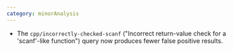 ```yaml
---
category: minorAnalysis
---
```

* The `cpp/incorrectly-checked-scanf` ("Incorrect return-value check for a 'scanf'-like function") query now produces fewer false positive results.
